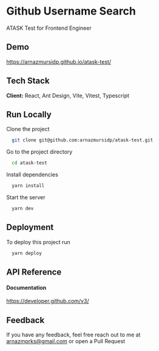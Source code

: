 # Github Username Search

ATASK Test for Frontend Engineer

## Demo

https://arnazmursidp.github.io/atask-test/

## Tech Stack

**Client:** React, Ant Design, Vite, Vitest, Typescript

## Run Locally

Clone the project

```bash
  git clone git@github.com:arnazmursidp/atask-test.git
```

Go to the project directory

```bash
  cd atask-test
```

Install dependencies

```bash
  yarn install
```

Start the server

```bash
  yarn dev
```

## Deployment

To deploy this project run

```bash
  yarn deploy
```

## API Reference

#### Documentation

https://developer.github.com/v3/

## Feedback

If you have any feedback, feel free reach out to me at arnazmprks@gmail.com or open a Pull Request
